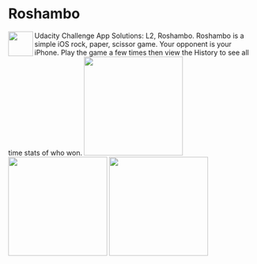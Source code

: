 # Roshambo

<img src="https://raw.githubusercontent.com/sanjibahmad/Roshambo/master/app-screenshots/roshambo-app-icon.png" align="left" width="50">
Udacity Challenge App Solutions: L2, Roshambo. 
Roshambo is a simple iOS rock, paper, scissor game. Your opponent is your iPhone. Play the game a few times then view the History to see all time stats of who won.

<img src="https://raw.githubusercontent.com/sanjibahmad/Roshambo/master/app-screenshots/roshambo-play-view.png" width="200">
<img src="https://raw.githubusercontent.com/sanjibahmad/Roshambo/master/app-screenshots/roshambo-results-view.png" width="200">
<img src="https://raw.githubusercontent.com/sanjibahmad/Roshambo/master/app-screenshots/roshambo-history-view.png" width="200">
